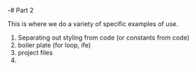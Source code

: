-# Part 2

This is where we do a variety of specific examples of use. 

1. Separating out styling from code (or constants from code)
2. boiler plate (for loop, ife)
3. project files
4. 
